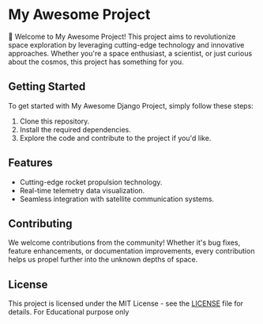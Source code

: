 # My Awesome Project

🚀 Welcome to My Awesome Project! This project aims to revolutionize space exploration by leveraging cutting-edge technology and innovative approaches. Whether you're a space enthusiast, a scientist, or just curious about the cosmos, this project has something for you.

## Getting Started

To get started with My Awesome Django Project, simply follow these steps:

1. Clone this repository.
2. Install the required dependencies.
3. Explore the code and contribute to the project if you'd like.

## Features

- Cutting-edge rocket propulsion technology.
- Real-time telemetry data visualization.
- Seamless integration with satellite communication systems.

## Contributing

We welcome contributions from the community! Whether it's bug fixes, feature enhancements, or documentation improvements, every contribution helps us propel further into the unknown depths of space.

## License

This project is licensed under the MIT License - see the [LICENSE](LICENSE) file for details.
For Educational purpose only